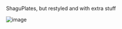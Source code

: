 ShaguPlates, but restyled and with extra stuff


![image](https://github.com/user-attachments/assets/05d9e5cf-aad2-4ef0-8b88-f92a966645e7)
